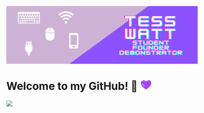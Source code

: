 ![Header](https://raw.githubusercontent.com/Tess314/Tess314/master/personal_banner.png "Header")

# Welcome to my GitHub! 👾 <img src="https://raw.githubusercontent.com/Tess314/Tess314/master/heart.gif" width="30px">

<img align="center" src="https://github-readme-stats.vercel.app/api/top-langs/?username=Tess314&theme=highcontrast&layout=compact&title_color=8C52FF" />
